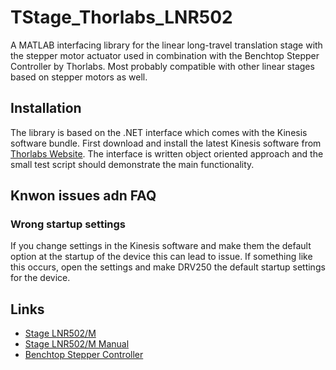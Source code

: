 # TStage_Thorlabs_LNR502

A MATLAB interfacing library for the linear long-travel translation stage with the stepper motor actuator used in combination with the Benchtop Stepper Controller by Thorlabs. Most probably compatible with other linear stages based on stepper motors as well.

## Installation

The library is based on the .NET interface which comes with the Kinesis software bundle. First download and install the latest Kinesis software from [Thorlabs Website](https://www.thorlabs.com/software_pages/ViewSoftwarePage.cfm?Code=Motion_Control). The interface is written object oriented approach and the small test script should demonstrate the main functionality.

## Knwon issues adn FAQ

### Wrong startup settings
If you change settings in the Kinesis software and make them the default option at the startup of the device this can lead to issue. If something like this occurs, open the settings and make DRV250 the default startup settings for the device.

## Links

*  [Stage LNR502/M](https://www.thorlabs.com/thorproduct.cfm?partnumber=LNR502/M)
*  [Stage LNR502/M Manual](https://www.thorlabs.com/drawings/a72aa2c5ebed694a-68494C7D-F44D-4E78-1E20F94FDFBDC8E7/LNR502_M-Manual.pdf)
*  [Benchtop Stepper Controller](https://www.thorlabs.com/newgrouppage9.cfm?objectgroup_ID=1704)

